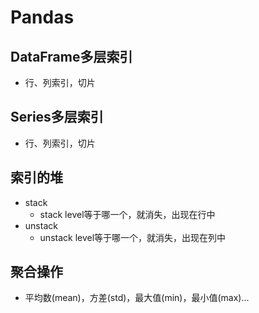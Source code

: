 # Pandas
## DataFrame多层索引
- 行、列索引，切片
## Series多层索引
- 行、列索引，切片
## 索引的堆
- stack
	- stack level等于哪一个，就消失，出现在行中
- unstack
	- unstack level等于哪一个，就消失，出现在列中
## 聚合操作
- 平均数(mean)，方差(std)，最大值(min)，最小值(max)...